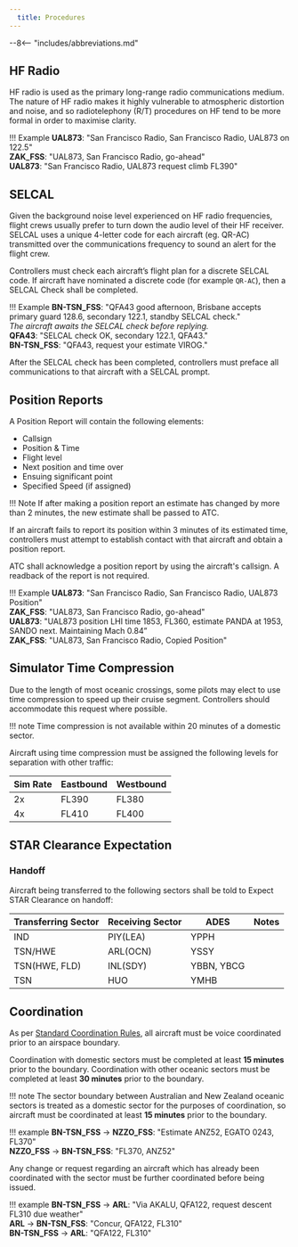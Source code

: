 ```yaml
---
  title: Procedures
---
```


--8<-- "includes/abbreviations.md"

## HF Radio

HF radio is used as the primary long-range radio communications medium. The nature of HF radio makes it highly vulnerable to atmospheric distortion and noise, and so radiotelephony (R/T) procedures on HF tend to be more formal in order to maximise clarity.

!!! Example
    **UAL873**: "San Francisco Radio, San Francisco Radio, UAL873 on 122.5"  
    **ZAK_FSS**: "UAL873, San Francisco Radio, go-ahead"  
    **UAL873**: "San Francisco Radio, UAL873 request climb FL390"

## SELCAL

Given the background noise level experienced on HF radio frequencies, flight crews usually prefer to turn down the audio level of their HF receiver. SELCAL uses a unique 4-letter code for each aircraft (eg. QR-AC) transmitted over the communications frequency to sound an alert for the flight crew.

Controllers must check each aircraft’s flight plan for a discrete SELCAL code. If aircraft have nominated a discrete code (for example `QR-AC`), then a SELCAL Check shall be completed.

!!! Example
    **BN-TSN_FSS**: "QFA43 good afternoon, Brisbane accepts primary guard 128.6, secondary 122.1, standby SELCAL check."  
    *The aircraft awaits the SELCAL check before replying.*  
    **QFA43**: "SELCAL check OK, secondary 122.1, QFA43."  
    **BN-TSN_FSS**: "QFA43, request your estimate VIROG."  

After the SELCAL check has been completed, controllers must preface all communications to that aircraft with a SELCAL prompt.

## Position Reports

A Position Report will contain the following elements:  
- Callsign  
- Position & Time  
- Flight level  
- Next position and time over   
- Ensuing significant point   
- Specified Speed (if assigned)

!!! Note
    If after making a position report an estimate has changed by more than 2 minutes, the new estimate shall be passed to ATC.  

If an aircraft fails to report its position within 3 minutes of its estimated time, controllers must attempt to establish contact with that aircraft and obtain a position report.

ATC shall acknowledge a position report by using the aircraft's callsign. A readback of the report is not required.

!!! Example
    **UAL873**: "San Francisco Radio, San Francisco Radio, UAL873 Position"  
    **ZAK_FSS**: "UAL873, San Francisco Radio, go-ahead"  
    **UAL873**: "UAL873 position LHI time 1853, FL360, estimate PANDA at 1953, SANDO next. Maintaining Mach 0.84”  
    **ZAK_FSS**: "UAL873, San Francisco Radio, Copied Position" 
    
## Simulator Time Compression
Due to the length of most oceanic crossings, some pilots may elect to use time compression to speed up their cruise segment.  Controllers should accommodate this request where possible.

!!! note
    Time compression is not available within 20 minutes of a domestic sector.

Aircraft using time compression must be assigned the following levels for separation with other traffic:  

| Sim Rate | Eastbound  | Westbound |
| ----------------| --------- | -------- |
| 2x   | FL390     | FL380 |
| 4x | FL410 | FL400 |

## STAR Clearance Expectation

### Handoff
Aircraft being transferred to the following sectors shall be told to Expect STAR Clearance on handoff:

| Transferring Sector | Receiving Sector | ADES | Notes |
| ---- | -------- | --------- | --------- |
| IND | PIY(LEA) | YPPH | |
| TSN/HWE | ARL(OCN) | YSSY | |
| TSN(HWE, FLD) | INL(SDY) | YBBN, YBCG | |
| TSN | HUO | YMHB | |

## Coordination
As per [Standard Coordination Rules](../../controller-skills/coordination), all aircraft must be voice coordinated prior to an airspace boundary.  

Coordination with domestic sectors must be completed at least **15 minutes** prior to the boundary.  Coordination with other oceanic sectors must be completed at least **30 minutes** prior to the boundary.

!!! note
    The sector boundary between Australian and New Zealand oceanic sectors is treated as a domestic sector for the purposes of coordination, so aircraft must be coordinated at least **15 minutes** prior to the boundary.

!!! example
    <span class="coldline">**BN-TSN_FSS** -> **NZZO_FSS**</span>: "Estimate ANZ52, EGATO 0243, FL370"  
    <span class="coldline">**NZZO_FSS** -> **BN-TSN_FSS**</span>: "FL370, ANZ52"

Any change or request regarding an aircraft which has already been coordinated with the sector must be further coordinated before being issued.  

!!! example
    <span class="coldline">**BN-TSN_FSS** -> **ARL**</span>: "Via AKALU, QFA122, request descent FL310 due weather"  
    <span class="coldline">**ARL** -> **BN-TSN_FSS**</span>: "Concur, QFA122, FL310"  
    <span class="coldline">**BN-TSN_FSS** -> **ARL**</span>: "QFA122, FL310"